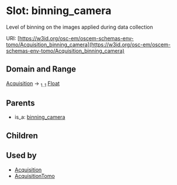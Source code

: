 
# Slot: binning_camera

Level of binning on the images applied during data collection

URI: [https://w3id.org/osc-em/oscem-schemas-env-tomo/Acquisition_binning_camera](https://w3id.org/osc-em/oscem-schemas-env-tomo/Acquisition_binning_camera)


## Domain and Range

[Acquisition](Acquisition.md) &#8594;  <sub>1..1</sub> [Float](types/Float.md)

## Parents

 *  is_a: [binning_camera](binning_camera.md)

## Children


## Used by

 * [Acquisition](Acquisition.md)
 * [AcquisitionTomo](AcquisitionTomo.md)
